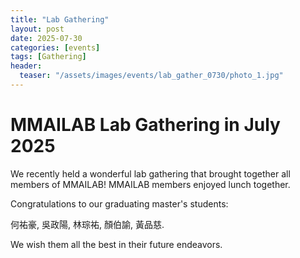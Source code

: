 ```yaml
---
title: "Lab Gathering"
layout: post
date: 2025-07-30
categories: [events]
tags: [Gathering]
header:
  teaser: "/assets/images/events/lab_gather_0730/photo_1.jpg"
---
```


# MMAILAB Lab Gathering in July 2025

We recently held a wonderful lab gathering that brought together all members of MMAILAB! MMAILAB members enjoyed lunch together.

Congratulations to our graduating master's students: 

何祐豪, 吳政陽, 林琮祐, 顏伯諭, 黃品慈.

We wish them all the best in their future endeavors. 

